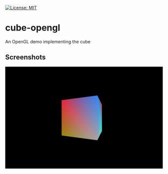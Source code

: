 [![License: MIT](https://img.shields.io/packagist/l/doctrine/orm.svg)](https://opensource.org/licenses/MIT)

# cube-opengl
An OpenGL demo implementing the cube

## Screenshots

![Cube](demo/cube-opengl.png)